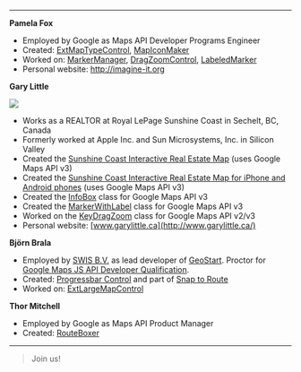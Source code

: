 
---


**Pamela Fox**
  * Employed by Google as Maps API Developer Programs Engineer
  * Created: [ExtMapTypeControl](http://gmaps-utility-library.googlecode.com/svn/trunk/extmaptypecontrol/), [MapIconMaker](http://gmaps-utility-library.googlecode.com/svn/trunk/mapiconmaker/)
  * Worked on: [MarkerManager](http://gmaps-utility-library.googlecode.com/svn/trunk/markermanager/), [DragZoomControl](http://gmaps-utility-library.googlecode.com/svn/trunk/dragzoom/), [LabeledMarker](http://gmaps-utility-library.googlecode.com/svn/trunk/labeledmarker/)
  * Personal website: http://imagine-it.org

**Gary Little**

[![](http://www.garylittle.ca/artwork/gary-75x100.jpg)](http://www.garylittle.ca/about-gary-little.html)

  * Works as a REALTOR at Royal LePage Sunshine Coast in Sechelt, BC, Canada
  * Formerly worked at Apple Inc. and Sun Microsystems, Inc. in Silicon Valley
  * Created the [Sunshine Coast Interactive Real Estate Map](http://map.garylittle.ca/) (uses Google Maps API v3)
  * Created the [Sunshine Coast Interactive Real Estate Map for iPhone and Android phones](http://imap.garylittle.ca/) (uses Google Maps API v3)
  * Created the [InfoBox](http://google-maps-utility-library-v3.googlecode.com/svn/trunk/infobox/) class for Google Maps API v3
  * Created the [MarkerWithLabel](http://google-maps-utility-library-v3.googlecode.com/svn/trunk/markerwithlabel/) class for Google Maps API v3
  * Worked on the [KeyDragZoom](http://google-maps-utility-library-v3.googlecode.com/svn/trunk/keydragzoom/) class for Google Maps API v2/v3
  * Personal website: [www.garylittle.ca](http://www.garylittle.ca/)

**Björn Brala**

  * Employed by [SWIS B.V.](http://www.swis.nl/) as lead developer of [GeoStart](http://www.geostart.nl/). Proctor for [Google Maps JS API Developer Qualification](http://code.google.com/qualify/details/index.html).
  * Created: [Progressbar Control](http://gmaps-utility-library-dev.googlecode.com/svn/trunk/progressbarcontrol/) and part of [Snap to Route](http://gmaps-utility-library-dev.googlecode.com/svn/trunk/snaptoroute/)
  * Worked on: [ExtLargeMapControl](http://gmaps-utility-library.googlecode.com/svn/trunk/extlargemapcontrol/1.0/)

**Thor Mitchell**

  * Employed by Google as Maps API Product Manager
  * Created: [RouteBoxer](http://gmaps-utility-library-dev.googlecode.com/svn/trunk/routeboxer/)


---


> Join us!